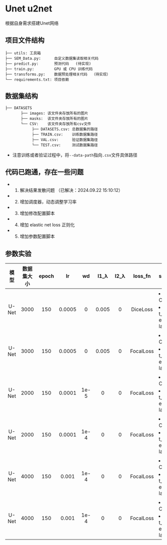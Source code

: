 # Unet u2net
根据自身需求搭建Unet网络

## 项目文件结构
```
├── utils: 工具箱
├── SEM_Data.py:      自定义数据集读取相关代码
├── predict.py:       预测代码   (待实现)
├── train.py:         GPU 或 CPU 训练代码
├── transforms.py:    数据预处理相关代码  （待实现）
└── requirements.txt: 项目依赖
```
## 数据集结构
```
├── DATASETS
       ├── images: 该文件夹存放所有的图片
       ├── masks:  该文件夹存放所有的图片
       └── CSV:    该文件夹存放所有csv文件
            ├── DATASETS.csv: 总数据集的路径
            ├── TRAIN.csv:    训练数据集路径
            ├── VAL.csv:      验证数据集路径
            └── TEST.csv:     测试数据集路径
```
- 注意训练或者验证过程中，将`--data-path`指向`.csv`文件具体路径


## 代码已跑通，存在一些问题
- 1. 解决结果发散问题 （已解决：2024.09.22 15:10:12）
- 2. 增加调度器，动态调整学习率
- 3. 增加修改配置脚本
- 4. 增加 elastic net loss 正则化
- 5. 增加参数配置脚本

## 参数实验
| 模型 | 数据集大小 | epoch | lr | wd | l1_λ | l2_λ | loss_fn | scheduler | train_loss | val_loss |
| :-----: | :---: | :---:| :---: | :---: | :---: | :---: | :---: | :--- | :---: | :---: | 
| U-Net | 3000 | 150 | 0.0005 | 0 | 0.005 | 0 | DiceLoss | <li>名称：CosineAnnealingLR<br><li>参数：t_max=20, eta_min=0.0001, last_epoch=5 | 收敛 | 很不稳定 |
| U-Net | 3000 | 150 | 0.0005 | 0 | 0.005 | 0 | FocalLoss | <li>名称：CosineAnnealingLR<br><li>参数：t_max=20, eta_min=0.0001, last_epoch=5 | 不稳定 | 不稳定 |
| U-Net | 2000 | 150 | 0.0001 | 1e-5 | 0 | 0 | FocalLoss | <li>名称：CosineAnnealingLR<br><li>参数：t_max=20, eta_min=0.0001, last_epoch=0 | 收敛 | 过拟合 |
| U-Net | 2000 | 150 | 0.0001 | 1e-4 | 0 | 0 | FocalLoss | <li>名称：CosineAnnealingLR<br><li>参数：t_max=20, eta_min=0.0001, last_epoch=0 | 收敛 | 过拟合 |
| U-Net | 4000 | 150 | 0.001 | 1e-4 | 0 | 0 | FocalLoss | <li>名称：CosineAnnealingLR<br><li>参数：t_max=20, eta_min=0.0001, last_epoch=0 | 下降，触发早停（15） | 持续下降 |
| U-Net | 4000 | 150 | 0.001 | 1e-4 | 0 | 0 | FocalLoss | <li>名称：CosineAnnealingLR<br><li>参数：t_max=20, eta_min=0.0001, last_epoch=0 |  |  |



